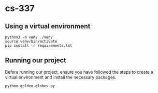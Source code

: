 # cs-337

## Using a virtual environment
```
python3 -m venv ./venv
source venv/bin/activate
pip install -r requirements.txt
```

## Running our project
Before running our project, ensure you have followed the steps to create a virtual environment and install the necessary packages.
```
python golden-globes.py
```